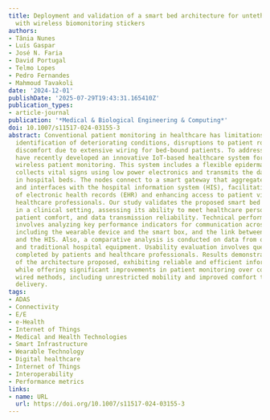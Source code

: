 ```yaml
---
title: Deployment and validation of a smart bed architecture for untethered patients
  with wireless biomonitoring stickers
authors:
- Tânia Nunes
- Luís Gaspar
- José N. Faria
- David Portugal
- Telmo Lopes
- Pedro Fernandes
- Mahmoud Tavakoli
date: '2024-12-01'
publishDate: '2025-07-29T19:43:31.165410Z'
publication_types:
- article-journal
publication: '*Medical & Biological Engineering & Computing*'
doi: 10.1007/s11517-024-03155-3
abstract: Conventional patient monitoring in healthcare has limitations such as delayed
  identification of deteriorating conditions, disruptions to patient routines, and
  discomfort due to extensive wiring for bed-bound patients. To address these, we
  have recently developed an innovative IoT-based healthcare system for real-time
  wireless patient monitoring. This system includes a flexible epidermal patch that
  collects vital signs using low power electronics and transmits the data to IoT nodes
  in hospital beds. The nodes connect to a smart gateway that aggregates the information
  and interfaces with the hospital information system (HIS), facilitating the exchange
  of electronic health records (EHR) and enhancing access to patient vital signs for
  healthcare professionals. Our study validates the proposed smart bed architecture
  in a clinical setting, assessing its ability to meet healthcare personnel needs,
  patient comfort, and data transmission reliability. Technical performance assessment
  involves analyzing key performance indicators for communication across various interfaces,
  including the wearable device and the smart box, and the link between the gateway
  and the HIS. Also, a comparative analysis is conducted on data from our architecture
  and traditional hospital equipment. Usability evaluation involves questionnaires
  completed by patients and healthcare professionals. Results demonstrate the robustness
  of the architecture proposed, exhibiting reliable and efficient information flow,
  while offering significant improvements in patient monitoring over conventional
  wired methods, including unrestricted mobility and improved comfort to enhance healthcare
  delivery.
tags:
- ADAS
- Connectivity
- E/E
- e-Health
- Internet of Things
- Medical and Health Technologies
- Smart Infrastructure
- Wearable Technology
- Digital healthcare
- Internet of Things
- Interoperability
- Performance metrics
links:
- name: URL
  url: https://doi.org/10.1007/s11517-024-03155-3
---
```


